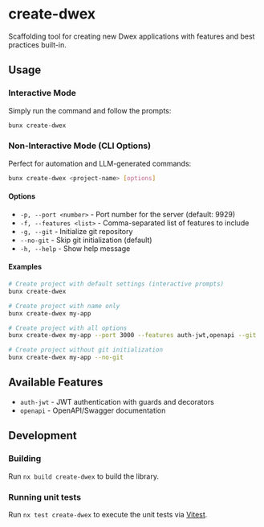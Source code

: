 # create-dwex

Scaffolding tool for creating new Dwex applications with features and best practices built-in.

## Usage

### Interactive Mode

Simply run the command and follow the prompts:

```bash
bunx create-dwex
```

### Non-Interactive Mode (CLI Options)

Perfect for automation and LLM-generated commands:

```bash
bunx create-dwex <project-name> [options]
```

#### Options

- `-p, --port <number>` - Port number for the server (default: 9929)
- `-f, --features <list>` - Comma-separated list of features to include
- `-g, --git` - Initialize git repository
- `--no-git` - Skip git initialization (default)
- `-h, --help` - Show help message

#### Examples

```bash
# Create project with default settings (interactive prompts)
bunx create-dwex

# Create project with name only
bunx create-dwex my-app

# Create project with all options
bunx create-dwex my-app --port 3000 --features auth-jwt,openapi --git

# Create project without git initialization
bunx create-dwex my-app --no-git
```

## Available Features

- `auth-jwt` - JWT authentication with guards and decorators
- `openapi` - OpenAPI/Swagger documentation

## Development

### Building

Run `nx build create-dwex` to build the library.

### Running unit tests

Run `nx test create-dwex` to execute the unit tests via [Vitest](https://vitest.dev/).
